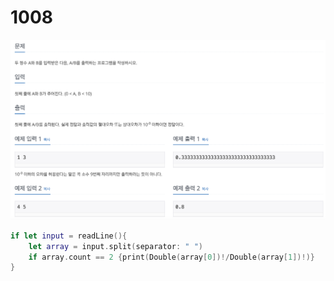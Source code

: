 # 1008

![1008.png](1008.png)

```swift
if let input = readLine(){
    let array = input.split(separator: " ")
    if array.count == 2 {print(Double(array[0])!/Double(array[1])!)}
}
```

